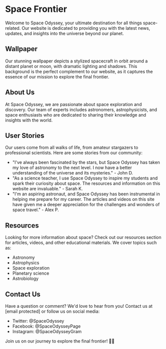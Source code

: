 <!--font:Great Vibes-->

# Space Frontier

<!--font:Barlow Condensed-->

Welcome to Space Odyssey, your ultimate destination for all things space-related. Our website is dedicated to providing you with the latest news, updates, and insights into the universe beyond our planet.

## Wallpaper

Our stunning wallpaper depicts a stylized spacecraft in orbit around a distant planet or moon, with dramatic lighting and shadows. This background is the perfect complement to our website, as it captures the essence of our mission to explore the final frontier.

## About Us

At Space Odyssey, we are passionate about space exploration and discovery. Our team of experts includes astronomers, astrophysicists, and space enthusiasts who are dedicated to sharing their knowledge and insights with the world.

## User Stories

Our users come from all walks of life, from amateur stargazers to professional scientists. Here are some stories from our community:

-   "I've always been fascinated by the stars, but Space Odyssey has taken my love of astronomy to the next level. I now have a better understanding of the universe and its mysteries." - John D.
-   "As a science teacher, I use Space Odyssey to inspire my students and spark their curiosity about space. The resources and information on this website are invaluable." - Sarah K.
-   "I'm an aspiring astronaut, and Space Odyssey has been instrumental in helping me prepare for my career. The articles and videos on this site have given me a deeper appreciation for the challenges and wonders of space travel." - Alex P.

## Resources

Looking for more information about space? Check out our resources section for articles, videos, and other educational materials. We cover topics such as:

-   Astronomy
-   Astrophysics
-   Space exploration
-   Planetary science
-   Astrobiology

## Contact Us

Have a question or comment? We'd love to hear from you! Contact us at [email protected] or follow us on social media:

-   Twitter: @SpaceOdyssey
-   Facebook: @SpaceOdysseyPage
-   Instagram: @SpaceOdysseyGram

Join us on our journey to explore the final frontier! 🚀🌌

<!--

Write me content for website with wallpaper which alt text is:

"A stylized depiction of a spacecraft in orbit around a distant planet or moon, with dramatic lighting and shadows."

The name/title of the page should not be 1:1 copy of the alt text but rather a real content of the website which is using this wallpaper.

- Use markdown format
- Start with heading
- Heading should be short and concise
- The content should look like a real website
- The website should not be about the wallpaper, wallpaper is just a related background
- Heading should be contain work "wallpaper" or "background"
- Include real sections like references, contact, user stories, etc. use things relevant to the page purpose.
- Feel free to use structure like headings, bullets, numbering, blockquotes, paragraphs, horizontal lines, etc.
- You can use formatting like bold or _italic_
- You can include UTF-8 emojis
- Links should be only #hash anchors (and you can refer to the document itself)
- Do not include images


---


# Space Odyssey: Explore the Final Frontier

Welcome to Space Odyssey, your ultimate destination for all things space-related. Our website is dedicated to providing you with the latest news, updates, and insights into the universe beyond our planet.

## Wallpaper

Our stunning wallpaper depicts a stylized spacecraft in orbit around a distant planet or moon, with dramatic lighting and shadows. This background is the perfect complement to our website, as it captures the essence of our mission to explore the final frontier.

## About Us

At Space Odyssey, we are passionate about space exploration and discovery. Our team of experts includes astronomers, astrophysicists, and space enthusiasts who are dedicated to sharing their knowledge and insights with the world.

## User Stories

Our users come from all walks of life, from amateur stargazers to professional scientists. Here are some stories from our community:

- "I've always been fascinated by the stars, but Space Odyssey has taken my love of astronomy to the next level. I now have a better understanding of the universe and its mysteries." - John D.
- "As a science teacher, I use Space Odyssey to inspire my students and spark their curiosity about space. The resources and information on this website are invaluable." - Sarah K.
- "I'm an aspiring astronaut, and Space Odyssey has been instrumental in helping me prepare for my career. The articles and videos on this site have given me a deeper appreciation for the challenges and wonders of space travel." - Alex P.

## Resources

Looking for more information about space? Check out our resources section for articles, videos, and other educational materials. We cover topics such as:

- Astronomy
- Astrophysics
- Space exploration
- Planetary science
- Astrobiology

## Contact Us

Have a question or comment? We'd love to hear from you! Contact us at [email protected] or follow us on social media:

- Twitter: @SpaceOdyssey
- Facebook: @SpaceOdysseyPage
- Instagram: @SpaceOdysseyGram

Join us on our journey to explore the final frontier! 🚀🌌

-->
